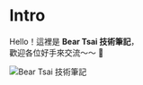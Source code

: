 # Intro  

Hello！這裡是 **Bear Tsai 技術筆記**，  
歡迎各位好手來交流～～ 🙌  

![Bear Tsai 技術筆記](https://png.pngtree.com/png-vector/20221222/ourmid/pngtree-super-cute-cartoon-vector-bear-png-image_6504049.png)